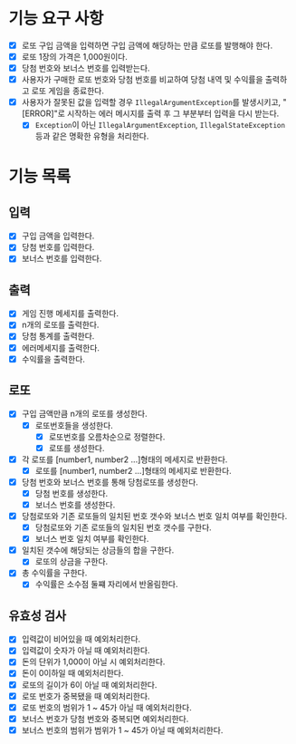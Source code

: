 
# 기능 요구 사항
- [x]  로또 구입 금액을 입력하면 구입 금액에 해당하는 만큼 로또를 발행해야 한다.
- [x] 로또 1장의 가격은 1,000원이다.
- [x] 당첨 번호와 보너스 번호를 입력받는다.
- [x] 사용자가 구매한 로또 번호와 당첨 번호를 비교하여 당첨 내역 및 수익률을 출력하고 로또 게임을 종료한다.
- [x] 사용자가 잘못된 값을 입력할 경우  `IllegalArgumentException`를 발생시키고, "[ERROR]"로 시작하는 에러 메시지를 출력 후 그 부분부터 입력을 다시 받는다.
	- [x]  `Exception`이 아닌  `IllegalArgumentException`,  `IllegalStateException`  등과 같은 명확한 유형을 처리한다.
# 기능 목록
## 입력
- [x] 구입 금액을 입력한다.
- [x] 당첨 번호를 입력한다.
- [x] 보너스 번호를 입력한다.
## 출력
- [x] 게임 진행 메세지를 출력한다.
- [x] n개의 로또를 출력한다.
- [x] 당첨 통계를 출력한다.
- [x] 에러메세지를 출력한다.
- [x] 수익률을 출력한다.
## 로또
- [x] 구입 금액만큼 n개의 로또를 생성한다.
	- [x] 로또번호들을 생성한다.
		- [x] 로또번호를 오름차순으로 정렬한다.
		- [x] 로또를 생성한다.
- [x] 각 로또를 [number1, number2 ...]형태의 메세지로 반환한다.
	- [x] 로또를  [number1, number2 ...]형태의 메세지로 반환한다.
- [x] 당첨 번호와 보너스 번호를 통해 당첨로또를 생성한다.
	- [x] 당첨 번호를 생성한다.
	- [x] 보너스 번호를 생성한다.
- [x] 당첨로또와 기존 로또들의 일치된 번호 갯수와 보너스 번호 일치 여부를 확인한다.
	- [x]  당첨로또와 기존 로또들의 일치된 번호 갯수를 구한다.
	- [x] 보너스 번호 일치 여부를 확인한다.
- [x] 일치된 갯수에 해당되는 상금들의 합을 구한다.
	- [x] 로또의 상금을 구한다.
- [x] 총 수익률을 구한다.
	- [x] 수익률은 소수점 둘쨰 자리에서 반올림한다.
## 유효성 검사
- [x] 입력값이 비어있을 때 예외처리한다.
- [x] 입력값이 숫자가 아닐 때 예외처리한다.
- [x] 돈의 단위가 1,000이 아닐 시 예외처리한다.
- [x] 돈이 0이하일 때 예외처리한다.
- [x] 로또의 길이가 6이 아닐 때 예외처리한다.
- [x] 로또 번호가 중복됐을 때 예외처리한다.
- [x] 로또 번호의 범위가 1 ~ 45가 아닐 때  예외처리한다.
- [x] 보너스 번호가 당첨 번호와 중복되면 예외처리한다.
- [x] 보너스 번호의 범위가 범위가 1 ~ 45가 아닐 때  예외처리한다.